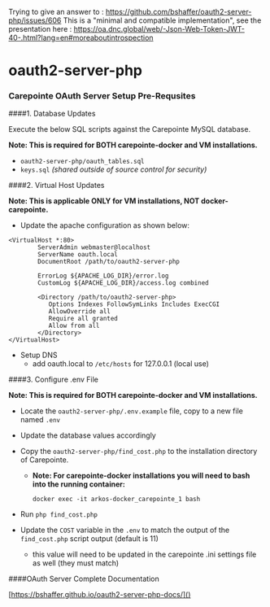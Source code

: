 Trying to give an answer to : https://github.com/bshaffer/oauth2-server-php/issues/606
This is a "minimal and compatible implementation", see the presentation here : https://oa.dnc.global/web/-Json-Web-Token-JWT-40-.html?lang=en#moreaboutintrospection 

oauth2-server-php
=================

### Carepointe  OAuth Server Setup Pre-Requsites

####1. Database Updates

Execute the below  SQL scripts against the Carepointe MySQL database.

**Note: This is required for BOTH carepointe-docker and VM installations.**

   - `oauth2-server-php/oauth_tables.sql`
   - `keys.sql` *(shared outside of source control for security)*
   
####2. Virtual Host Updates  
   
**Note: This is applicable ONLY for VM installations, NOT docker-carepointe.**

   - Update the apache configuration as shown below:
```
<VirtualHost *:80>
        ServerAdmin webmaster@localhost
        ServerName oauth.local
        DocumentRoot /path/to/oauth2-server-php

        ErrorLog ${APACHE_LOG_DIR}/error.log
        CustomLog ${APACHE_LOG_DIR}/access.log combined

        <Directory /path/to/oauth2-server-php>
           Options Indexes FollowSymLinks Includes ExecCGI
           AllowOverride all
           Require all granted
           Allow from all
        </Directory>
</VirtualHost>   
```
- Setup DNS
   - add oauth.local to `/etc/hosts` for 127.0.0.1 (local use)
    
####3. Configure .env File

**Note: This is required for BOTH carepointe-docker and VM installations.**

   - Locate the `oauth2-server-php/.env.example` file, copy to a new file named `.env`
   - Update the database values accordingly
   - Copy the `oauth2-server-php/find_cost.php` to the installation directory of Carepointe.
        - **Note: For carepointe-docker installations you will need to bash into the running container:**
        
            `docker exec -it arkos-docker_carepointe_1 bash`
   
   - Run `php find_cost.php`
   - Update the `COST` variable in the `.env` to match the output of the `find_cost.php` script output (default is 11)
        - this value will need to be updated in the carepointe .ini settings file as well (they must match)

####OAuth Server Complete Documentation

[https://bshaffer.github.io/oauth2-server-php-docs/]()
